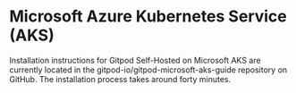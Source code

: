 # Microsoft Azure Kubernetes Service (AKS)

Installation instructions for Gitpod Self-Hosted on Microsoft AKS are currently located in the gitpod-io/gitpod-microsoft-aks-guide repository on GitHub. The installation process takes around forty minutes.  